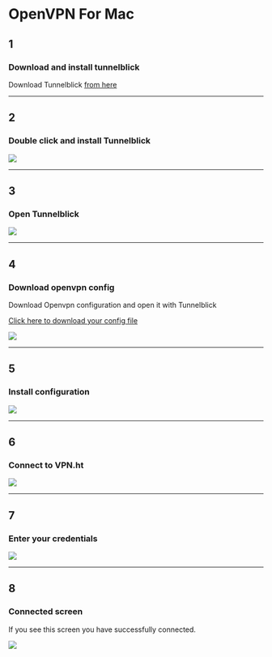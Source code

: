 # OpenVPN For Mac

## 1
### Download and install tunnelblick

Download Tunnelblick [from here](http://code.google.com/p/tunnelblick/wiki/DownloadsEntry?tm=2)

***

## 2
### Double click and install Tunnelblick

![](http://puu.sh/dY2ul/5126b56297.png)

***

## 3
### Open Tunnelblick

![](http://puu.sh/dY2vH/fff42eeb64.png)

***

## 4
### Download openvpn config

Download Openvpn configuration and open it with Tunnelblick

[Click here to download your config file](/openvpn/config)

![](/images/doc/mac_ovpn/3.png)

***

## 5
### Install configuration

![](http://puu.sh/dY2Or/3f51b8ded4.png)

***

## 6
### Connect to VPN.ht

![](http://puu.sh/dY2St/c90a891a9c.png)

***

## 7
### Enter your credentials

![](http://puu.sh/dY2St/c90a891a9c.png)

***

## 8
### Connected screen

If you see this screen you have successfully connected.

![](http://puu.sh/dY303/a75974762c.png)
